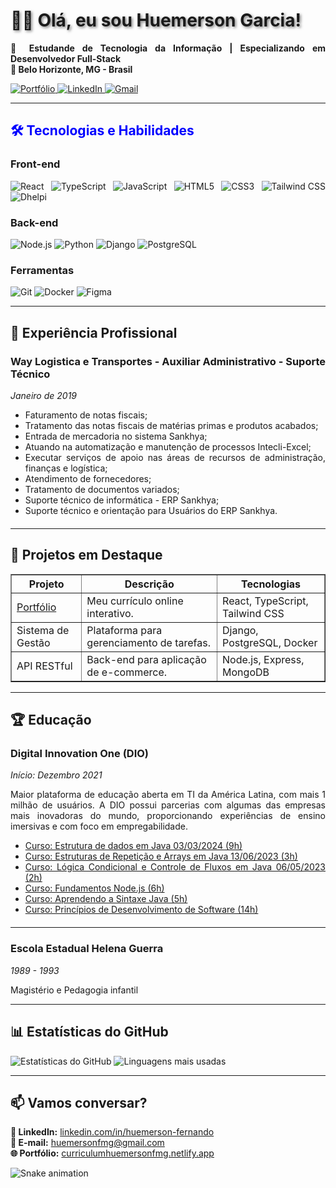 <div align="justify">
  <h1 style="text-shadow: 2px 2px 4px rgba(0, 0, 0, 0.5);">👨‍⚖️ Olá, eu sou Huemerson Garcia!</h1>

  <p style="text-align: justify;">
    <strong>💼 Estudande de Tecnologia da Informação | Especializando em Desenvolvedor Full-Stack</strong><br>
    <strong>📍 Belo Horizonte, MG - Brasil</strong>
  </p>

  <p>
    <a href="https://curriculumhuemersonfmg.netlify.app/" target="_blank">
      <img src="https://img.shields.io/badge/-Portfólio-000?style=flat&logo=react&logoColor=white" alt="Portfólio">
    </a>
    <a href="https://www.linkedin.com/in/huemersonfmg/" target="_blank">
      <img src="https://img.shields.io/badge/-LinkedIn-0077B5?style=flat&logo=linkedin&logoColor=white" alt="LinkedIn">
    </a>
    <a href="mailto:huemersonfmg@gmail.com">
      <img src="https://img.shields.io/badge/-Gmail-D14836?style=flat&logo=gmail&logoColor=white" alt="Gmail">
    </a>
  </p>

  <hr>

  <h2 style="color: blue;">🛠️ Tecnologias e Habilidades</h2>

  <h3>Front-end</h3>
  <p>
    <img src="https://img.shields.io/badge/-React-61DAFB?logo=react&logoColor=black" alt="React">
    <img src="https://img.shields.io/badge/-TypeScript-3178C6?logo=typescript&logoColor=white" alt="TypeScript">
    <img src="https://img.shields.io/badge/-JavaScript-F7DF1E?logo=javascript&logoColor=black" alt="JavaScript">
    <img src="https://img.shields.io/badge/-HTML5-E34F26?logo=html5&logoColor=white" alt="HTML5">
    <img src="https://img.shields.io/badge/-CSS3-1572B6?logo=css3&logoColor=white" alt="CSS3">
    <img src="https://img.shields.io/badge/-Tailwind_CSS-06B6D4?logo=tailwind-css&logoColor=white" alt="Tailwind CSS">
    <img src="https://img.shields.io/badge/-Dhelpi-8A2BE2?logo=github&logoColor=white" alt="Dhelpi">
  </p>

  <h3>Back-end</h3>
  <p>
    <img src="https://img.shields.io/badge/-Node.js-339933?logo=node.js&logoColor=white" alt="Node.js">
    <img src="https://img.shields.io/badge/-Python-3776AB?logo=python&logoColor=white" alt="Python">
    <img src="https://img.shields.io/badge/-Django-092E20?logo=django&logoColor=white" alt="Django">
    <img src="https://img.shields.io/badge/-PostgreSQL-4169E1?logo=postgresql&logoColor=white" alt="PostgreSQL">
  </p>

  <h3>Ferramentas</h3>
  <p>
    <img src="https://img.shields.io/badge/-Git-F05032?logo=git&logoColor=white" alt="Git">
    <img src="https://img.shields.io/badge/-Docker-2496ED?logo=docker&logoColor=white" alt="Docker">
    <img src="https://img.shields.io/badge/-Figma-F24E1E?logo=figma&logoColor=white" alt="Figma">
  </p>

  <hr>

  <h2>📌 Experiência Profissional</h2>

  <div style="margin-bottom: 20px;">
    <h3>Way Logistica e Transportes - Auxiliar Administrativo - Suporte Técnico</h3>
    <p><em>Janeiro de 2019</em></p>
    <ul>
      <li>Faturamento de notas fiscais;</li>
      <li>Tratamento das notas fiscais de matérias primas e produtos acabados;</li>
      <li>Entrada de mercadoria no sistema Sankhya;</li>
      <li>Atuando na automatização e manutenção de processos Intecli-Excel;</li>
      <li>Executar serviços de apoio nas áreas de recursos de administração, finanças e logística;</li>
      <li>Atendimento de fornecedores;</li>
      <li>Tratamento de documentos variados;</li>
      <li>Suporte técnico de informática - ERP Sankhya;</li>
      <li>Suporte técnico e orientação para Usuários do ERP Sankhya.</li>
    </ul>
  </div>

  <hr>

  <h2>🚀 Projetos em Destaque</h2>

  <table border="1" style="width: 100%; border-collapse: collapse;">
    <tr>
      <th>Projeto</th>
      <th>Descrição</th>
      <th>Tecnologias</th>
    </tr>
    <tr>
      <td><a href="https://curriculumhuemersonfmg.netlify.app/" target="_blank">Portfólio</a></td>
      <td>Meu currículo online interativo.</td>
      <td>React, TypeScript, Tailwind CSS</td>
    </tr>
    <tr>
      <td>Sistema de Gestão</td>
      <td>Plataforma para gerenciamento de tarefas.</td>
      <td>Django, PostgreSQL, Docker</td>
    </tr>
    <tr>
      <td>API RESTful</td>
      <td>Back-end para aplicação de e-commerce.</td>
      <td>Node.js, Express, MongoDB</td>
    </tr>
  </table>

  <hr>

  <h2>🏆 Educação</h2>

  <div style="margin-bottom: 20px;">
    <h3>Digital Innovation One (DIO)</h3>
    <p><em>Início: Dezembro 2021</em></p>
    <p>
      Maior plataforma de educação aberta em TI da América Latina, com mais 1 milhão de usuários.
      A DIO possui parcerias com algumas das empresas mais inovadoras do mundo, proporcionando experiências
      de ensino imersivas e com foco em empregabilidade.
    </p>
    <ul>
      <li><a href="https://assets.dio.me/D3aUOT7d-Bgk3tCMo8vQE2WZkHqgfpL7UpMYF2kY0YI/f:webp/h:320/q:70/w:450/L2NlcnRpZmljYXRlcy9jb3Zlci9XRklTNEtCNS5qcGc" target="_blank">Curso: Estrutura de dados em Java 03/03/2024 (9h)</a></li>
      <li><a href="https://assets.dio.me/sY1NaNCHntR42e1Vha5GYqZFhdGB0omu4hFir0j_jbo/f:webp/h:320/q:70/w:450/L2NlcnRpZmljYXRlcy9jb3Zlci80NjI2Njk0NS5qcGc" target="_blank">Curso: Estruturas de Repetição e Arrays em Java 13/06/2023 (3h)</a></li>
      <li><a href="https://assets.dio.me/zAtZ9_UtCKUBTp1x2GcMDrgcVO1TINM7O-AKjDpvaJU/f:webp/h:320/q:70/w:450/L2NlcnRpZmljYXRlcy9jb3Zlci9CRUU5NzU2Mi5qcGc" target="_blank">Curso: Lógica Condicional e Controle de Fluxos em Java 06/05/2023 (2h)</a></li>
      <li><a href="https://assets.dio.me/xL4GnRELgHo7Uz34gKt9OB2PUh4c2mfdgwi7_XCiJEw/f:webp/h:320/q:70/w:450/L2NlcnRpZmljYXRlcy9jb3Zlci9DUFFEWEVMVS5qcGc" target="_blank">Curso: Fundamentos Node.js (6h)</a></li>
      <li><a href="https://assets.dio.me/DK2gXr1KSENnxidbOgFOMIYUkmCqW60O07gWrDPgBJg/f:webp/h:320/q:70/w:450/L2NlcnRpZmljYXRlcy9jb3Zlci9CODJGQjlCMS5qcGc" target="_blank">Curso: Aprendendo a Sintaxe Java (5h)</a></li>
      <li><a href="https://assets.dio.me/P94BF_zSJ9RJm1JlM97riNZaI5hLkavqbXq_CR1IZ3c/f:webp/h:320/q:70/w:450/L2NlcnRpZmljYXRlcy9jb3Zlci8zNTJEMTVCOC5qcGc" target="_blank">Curso: Princípios de Desenvolvimento de Software (14h)</a></li>
    </ul>
  </div>

  <hr>

  <div>
    <h3>Escola Estadual Helena Guerra</h3>
    <p><em>1989 - 1993</em></p>
    <p>Magistério e Pedagogia infantil</p>
  </div>

  <hr>

  <h2>📊 Estatísticas do GitHub</h2>

  <p>
    <img src="https://github-readme-stats.vercel.app/api?username=huemersonfmg&show_icons=true&theme=dracula&hide_border=true" alt="Estatísticas do GitHub">
    <img src="https://github-readme-stats.vercel.app/api/top-langs/?username=huemersonfmg&layout=compact&theme=dracula&hide_border=true" alt="Linguagens mais usadas">
  </p>

  <hr>

  <h2>📫 Vamos conversar?</h2>

  <p>
    <strong>💼 LinkedIn:</strong> <a href="https://www.linkedin.com/in/huemerson-fernando/" target="_blank">linkedin.com/in/huemerson-fernando</a><br>
    <strong>📧 E-mail:</strong> <a href="mailto:huemersonfmg@gmail.com">huemersonfmg@gmail.com</a><br>
    <strong>🌐 Portfólio:</strong> <a href="https://curriculumhuemersonfmg.netlify.app/" target="_blank">curriculumhuemersonfmg.netlify.app</a>
  </p>

  <img src="https://github.com/huemersonfmg/huemersonfmg/blob/output/github-contribution-grid-snake.svg" alt="Snake animation">
</div>
